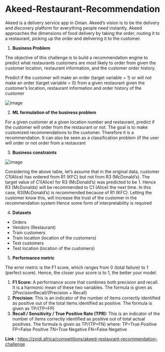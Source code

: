 # Akeed-Restaurant-Recommendation
Akeed is a delivery service app in Oman. Akeed’s vision is to be the delivery and
discovery platform for everything people need instantly. Akeed approaches the dimensions of
food delivery by taking the order, routing it to a restaurant, picking up the order and delivering it
to the customer.

1. ****Business Problem****

The objective of this challenge is to build a recommendation engine to predict what restaurants
customers are most likely to order from given the customer location, restaurant information, and
the customer order history.

Predict if the customer will make an order (target variable = 1) or will not make an order (target
variable = 0) from a given restaurant given the customer’s location, restaurant information and
order history of the customer

![image](https://user-images.githubusercontent.com/59326106/133022222-275cef97-a3c9-4954-a119-320f236e7e74.png)

2. **ML formulation of the business problem**

For a given customer at a given location number and restaurant, predict if the customer will order from the restaurant or not.
The goal is to make customized recommendations to the customer. Therefore it is a
recommendation. It can also be seen as a classification problem (if the user will order or not
order from a restaurant

3. **Business constraints**

![image](https://user-images.githubusercontent.com/59326106/133022343-7c4c48b4-a650-4db9-b6f8-5a8d861cead7.png)

Considering the above table, let’s assume that in the original data, customer C1(Alice) has
ordered from R1 (KFC) but not from R3 (McDonald’s). The target value of C1(Alice) for R3
(McDonald’s) was predicted to be 1. Hence R3 (McDonalds) will be recommended to C1 (Alice)
the next time. In this case, R3(McDonald’s) is recommended because of R1 (KFC). Letting the
customer know this, will increase the trust of the customer in the recommendation system
Hence some form of interpretability is required

4. **Datasets**

*  Orders
*  Vendors (Restaurant)
*  Train customers
*  Train location (location of the customers)
*  Test customers
*  Test location (location of the customers)


5. **Performance metric**

The error metric is the F1 score, which ranges from 0 (total failure) to 1 (perfect score). Hence,
the closer your score is to 1, the better your model.

1. **F1 Score:** A performance score that combines both precision and recall. It is a harmonic mean of
these two variables. The formula is given as 2*Precision*Recall/(Precision + Recall)
2. **Precision:** This is an indicator of the number of items correctly identified as positive out of the
total items identified as positive. The formula is given as TP/(TP+FP)
3. **Recall / Sensitivity / True Positive Rate (TPR):** This is an indicator of the number of items
correctly identified as positive out of total actual positives. The formula is given as TP/(TP+FN)
where:
TP=True Positive FP=False Positive
TN=True Negative FN=False Negative

**Link :** https://zindi.africa/competitions/akeed-restaurant-recommendation-challenge
